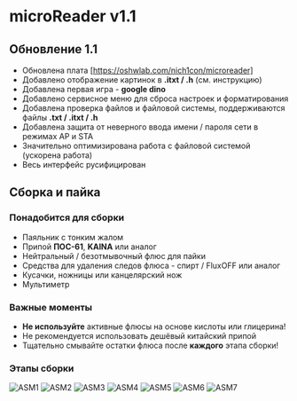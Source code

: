 # microReader v1.1
## Обновление 1.1 
- Обновлена плата [https://oshwlab.com/nich1con/microreader]
- Добавлено отображение картинок в **.itxt / .h** (см. инструкцию)
- Добавлена первая игра - **google dino**
- Добавлено сервисное меню для сброса настроек и форматирования
- Добавлена проверка файлов и файловой системы, поддерживаются файлы **.txt / .itxt / .h**
- Добавлена защита от неверного ввода имени / пароля сети в режимах AP и STA
- Значительно оптимизирована работа с файловой системой (ускорена работа)
- Весь интерфейс русифицирован

## Сборка и пайка
### Понадобится для сборки
- Паяльник с тонким жалом
- Припой **ПОС-61**, **KAINA** или аналог
- Нейтральный / безотмывочный флюс для пайки
- Средства для удаления следов флюса - спирт / FluxOFF или аналог
- Кусачки, ножницы или канцелярский нож
- Мультиметр 
### Важные моменты
- **Не используйте** активные флюсы на основе кислоты или глицерина!
- Не рекомендуется использовать дешёвый китайский припой
- Тщательно смывайте остатки флюса после **каждого** этапа сборки!   
### Этапы сборки
![ASM1](https://github.com/Nich1con/microReader/manual/Assembly_1.png)
![ASM2](https://github.com/Nich1con/microReader/manual/Assembly_2.png)
![ASM3](https://github.com/Nich1con/microReader/manual/Assembly_3.png)
![ASM4](https://github.com/Nich1con/microReader/manual/Assembly_4.png)
![ASM5](https://github.com/Nich1con/microReader/manual/Assembly_5.png)
![ASM6](https://github.com/Nich1con/microReader/manual/Assembly_6.png)
![ASM7](https://github.com/Nich1con/microReader/manual/Assembly_7.png)




